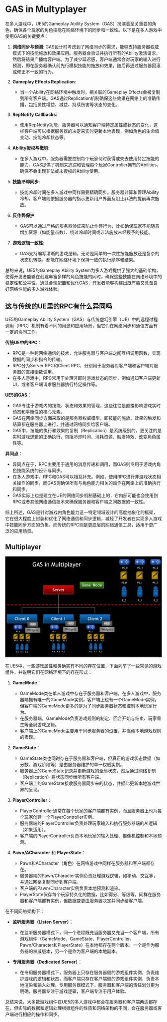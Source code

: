 # GAS in Multyplayer

在多人游戏中，UE5的Gameplay Ability System（GAS）扮演着至关重要的角色，确保各个玩家的角色技能在网络环境下的同步和一致性。以下是在多人游戏中使用GAS的关键要点：

1. **网络同步与预测**: GAS设计时考虑到了网络同步的需求，能够支持服务器权威模式下的技能施放和效果应用。服务器会验证并执行所有的Ability激活请求，然后将结果广播给客户端。为了减少延迟感，客户端通常会对玩家的输入进行预测，即在服务器确认前先行模拟技能的施放和效果，随后再通过服务器回滚或修正不一致的行为。

2. **Gameplay Effects Replication**:
   - 当一个Ability在网络环境中触发时，相关联的Gameplay Effects会被复制到所有客户端。GAS通过Replication机制确保这些效果在网络上的准确传播，包括属性增益、减益、持续伤害等状态的变化。

3. **RepNotify Callbacks**:
   - 使用RepNotify功能，服务器可以通知客户端特定属性或状态的变化，这样客户端可以根据服务器的决定来实时更新本地表现，例如角色的生命值变动、技能冷却状态等。

4. **Ability授权与撤销**:
   - 在多人游戏中，服务器需要控制每个玩家何时获得或失去使用特定技能的能力。GAS提供了机制来追踪和管理每个玩家Controller拥有的Abilities，确保不会出现非法或未授权的Ability使用。

5. **技能冷却同步**:
   - 技能冷却时间在多人游戏中同样需要精确同步。服务器计算和管理Ability冷却，客户端则依据服务器的指示更新用户界面及阻止非法的提前再次施放。

6. **反作弊保护**:
   - GAS可以通过严格的服务器验证来防止作弊行为，比如确保玩家不能随意增加资源（如能量点数）、绕过冷却时间或非法施放未经授予的技能。

7. **游戏逻辑一致性**:
   - GAS支持编写清晰的游戏逻辑，无论是简单的一次性技能施放还是复杂的状态机转换，都能在网络环境下保持一致的执行顺序和结果。

总的来说，UE5的Gameplay Ability System为多人游戏提供了强大的基础架构，使得开发者能够在创建丰富多样的角色技能的同时，确保这些技能在网络环境中的稳定性和公平性。通过合理配置和优化GAS，开发者能够构建出既有趣又具备良好网络性能的多人游戏体验。



## 这与传统的UE里的RPC有什么异同吗

UE5的Gameplay Ability System（GAS）与传统虚幻引擎（UE）中的远程过程调用（RPC）机制有着不同的用途和应用场景，但它们在网络同步和通信方面有一定的协同工作。

**传统UE中的RPC**：

- RPC是一种跨网络通信的技术，允许服务器与客户端之间互相调用函数，实现数据的同步和指令的传输。
- RPC分为Server RPC和Client RPC，分别用于服务器对客户端和客户端对服务器的直接函数调用。
- 在多人游戏中，RPC常用于处理非即时游戏状态的同步，例如通知客户端更新UI，或者客户端请求服务器执行特定操作等。

**UE5的GAS**：
- GAS专注于游戏内的技能、状态和效果的管理，这些往往是直接影响游戏实时动态和平衡性的核心元素。
- GAS在网络同步方面采取的是服务器权威模型，即技能的施放、效果的触发和结算都在服务器上进行，并通过网络同步给客户端。
- GAS中，技能的执行和效果的复制（Replication）是系统级别的，更关注的是实时游戏逻辑的正确执行，包括冷却时间、消耗资源、触发特效、改变角色属性等。

**异同点**：
- 异同点在于，RPC主要用于通用的消息传递和调用，而GAS则专用于游戏内角色技能系统的设计与同步。
- 在多人游戏中，RPC和GAS可以相互补充。例如，使用RPC进行非游戏状态相关操作的同步，而GAS则确保所有与角色能力相关的动作在网络上的准确执行和同步。
- GAS实际上也是建立在UE的网络同步机制基础上的，它内部可能也会使用到RPC或者其他网络通信技术来确保服务器和客户端之间数据的一致性。

综上所述，GAS是针对游戏内角色能力这一特定领域设计的高度抽象化的框架，它在很大程度上封装和优化了网络通信和同步逻辑，减轻了开发者在实现多人游戏中技能同步方面的负担。而传统的RPC则是更底层的网络通信工具，适用于更广泛的应用场景。



## Multiplayer

![image-20240405234809753](.\image-20240405234809753.png)

在UE5中，一些游戏属性和类确实有不同的存在位置，下面列举了一些常见的游戏组件，并说明它们在网络环境下的存在形式：

1. **GameMode**：
   - GameMode类在单人游戏中存在于服务器和客户端。在多人游戏中，服务器端拥有唯一的GameMode实例，客户端上也有一个GameMode实例，但客户端的GameMode更多的是为了同步服务器状态和控制本地玩家行为。
   - 在服务器端，GameMode负责游戏规则的制定、回合开始与结束、玩家重生等全局游戏逻辑。
   - 客户端上的GameMode主要用于同步服务器的设置，并驱动本地游戏规则的表现。

2. **GameState**：
   - GameState类也同时存在于服务器和客户端，但真正的游戏状态数据（如分数、游戏阶段等）是由服务器维护的单一权威实例。
   - 服务器上的GameState记录并更新游戏的全局状态，然后通过网络复制（Replication）将状态同步给所有客户端。
   - 客户端上的GameState接收服务器同步来的状态，并据此更新本地游戏世界的呈现。

3. **PlayerController**：
   - PlayerController通常在每个玩家的客户端都有实例，而且服务器上也为每个玩家创建一个PlayerController实例。
   - 服务器端的PlayerController负责处理玩家输入和执行服务器端的AI逻辑（如果适用）。
   - 客户端的PlayerController负责本地玩家的输入处理、摄像机控制和本地预测。

4. **Pawn/ACharacter** 和 **PlayerState**：
   - Pawn和ACharacter（角色）在网络游戏中同样在服务器和客户端都存在。
   - 服务器端的Pawn/Character实例负责处理游戏逻辑，如移动、交互等，并通过网络复制同步到客户端。
   - 客户端的Pawn/Character实例负责本地预测和渲染。
   - PlayerState保存每个玩家持久化的数据，比如得分、等级等，同样在服务器和客户端都有实例，但数据变更由服务器决定并同步给客户端。

在不同网络架构下：

- **监听服务器（Listen Server）**：
  - 在监听服务器模式下，同一个进程既充当服务器又充当一个客户端，所有游戏组件（GameMode、GameState、PlayerController、Pawn/Character和PlayerState）在本地都存在两个版本，一个是作为服务器的权威版本，另一个是作为客户端的本地副本。

- **专用服务器（Dedicated Server）**：
  - 在专用服务器模式下，服务器上只存在服务器侧的游戏组件实例，负责维护游戏的逻辑和状态，而客户端只存在客户端侧的游戏组件实例，负责本地渲染和输入处理。专用服务器模式下，服务器和客户端的责任划分更为明确，服务器专注于游戏逻辑，客户端专注于用户体验。  

总结来说，大多数游戏组件在UE5的多人游戏中都会在服务器和客户端两边都存在，但实际的数据和逻辑处理根据组件的性质和网络架构的不同，会在服务器或客户端进行相应的操作和同步。
